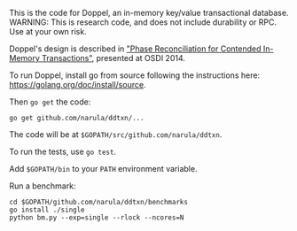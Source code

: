 This is the code for Doppel, an in-memory key/value transactional
database.  WARNING: This is research code, and does not include
durability or RPC.  Use at your own risk.

Doppel's design is described in ["Phase Reconciliation for Contended
In-Memory Transactions"](http://pdos.csail.mit.edu/~neha/phaser.pdf),
presented at OSDI 2014.

To run Doppel, install go from source following the instructions here:
https://golang.org/doc/install/source.

Then `go get` the code:

    go get github.com/narula/ddtxn/...

The code will be at `$GOPATH/src/github.com/narula/ddtxn`.

To run the tests, use `go test`.

Add `$GOPATH/bin` to your `PATH` environment variable.

Run a benchmark:

    cd $GOPATH/github.com/narula/ddtxn/benchmarks
    go install ./single
    python bm.py --exp=single --rlock --ncores=N
